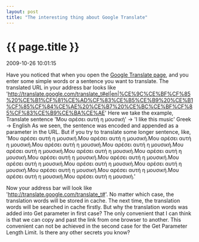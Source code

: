 ```yaml
---
layout: post
title: "The interesting thing about Google Translate"
---
```


<h1> {{ page.title }} </h1> <p class='meta'>2009-10-26 10:01:15</p>

Have you noticed that when you open the <a href="http://translate.google.com">Google Translate page</a>, and you enter some simple words or a sentence you want to translate.
The translated URL in your address bar looks like 
'http://translate.google.com/translate_t#el|en|%CE%9C%CE%BF%CF%85%20%CE%B1%CF%81%CE%AD%CF%83%CE%B5%CE%B9%20%CE%B1%CF%85%CF%84%CE%AE%20%CE%B7%20%CE%BC%CE%BF%CF%85%CF%83%CE%B9%CE%BA%CE%AE'
Here we take the example, 
Translate sentence 'Μου αρέσει αυτή η μουσική' -> 'I like this music'
Greek -> English
As we seen, the sentence was encoded and appended as a parameter in the URL.
But if you try to translate some longer sentence, like,
'Μου αρέσει αυτή η μουσική.Μου αρέσει αυτή η μουσική.Μου αρέσει αυτή η μουσική.Μου αρέσει αυτή η μουσική.Μου αρέσει αυτή η μουσική.Μου αρέσει αυτή η μουσική.Μου αρέσει αυτή η μουσική.Μου αρέσει αυτή η μουσική.Μου αρέσει αυτή η μουσική.Μου αρέσει αυτή η μουσική.Μου αρέσει αυτή η μουσική.Μου αρέσει αυτή η μουσική.Μου αρέσει αυτή η μουσική.Μου αρέσει αυτή η μουσική.Μου αρέσει αυτή η μουσική.Μου αρέσει αυτή η μουσική.Μου αρέσει αυτή η μουσική.'

Now your address bar will look like 'http://translate.google.com/translate_t#'. 
No matter which case, the translation words will be stored in cache. The next time, the translation words will be searched in cache firstly. 
But why the translation words was added into Get parameter in first case? The only convenient that I can think is that we can copy and past the link from one browser to another. This convenient can not be achieved in the second case for the Get Parameter Length Limit. Is there any other secrets you know?